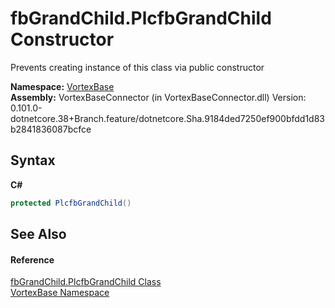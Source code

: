 # fbGrandChild.PlcfbGrandChild Constructor 
 

Prevents creating instance of this class via public constructor

**Namespace:**&nbsp;<a href="N_VortexBase.md">VortexBase</a><br />**Assembly:**&nbsp;VortexBaseConnector (in VortexBaseConnector.dll) Version: 0.101.0-dotnetcore.38+Branch.feature/dotnetcore.Sha.9184ded7250ef900bfdd1d83b2841836087bcfce

## Syntax

**C#**<br />
``` C#
protected PlcfbGrandChild()
```


## See Also


#### Reference
<a href="T_VortexBase_fbGrandChild_PlcfbGrandChild.md">fbGrandChild.PlcfbGrandChild Class</a><br /><a href="N_VortexBase.md">VortexBase Namespace</a><br />